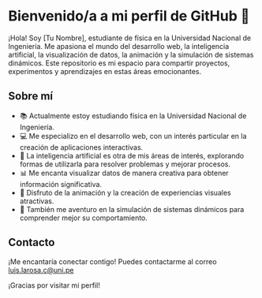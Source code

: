 # Bienvenido/a a mi perfil de GitHub 👋

¡Hola! Soy [Tu Nombre], estudiante de física en la Universidad Nacional de Ingeniería. Me apasiona el mundo del desarrollo web, la inteligencia artificial, la visualización de datos, la animación y la simulación de sistemas dinámicos. Este repositorio es mi espacio para compartir proyectos, experimentos y aprendizajes en estas áreas emocionantes.

## Sobre mí
- 📚 Actualmente estoy estudiando física en la Universidad Nacional de Ingeniería.
- 💻 Me especializo en el desarrollo web, con un interés particular en la creación de aplicaciones interactivas.
- 🤖 La inteligencia artificial es otra de mis áreas de interés, explorando formas de utilizarla para resolver problemas y mejorar procesos.
- 📊 Me encanta visualizar datos de manera creativa para obtener información significativa.
- 🎨 Disfruto de la animación y la creación de experiencias visuales atractivas.
- 🔄 También me aventuro en la simulación de sistemas dinámicos para comprender mejor su comportamiento.

## Contacto
¡Me encantaría conectar contigo! Puedes contactarme al correo luis.larosa.c@uni.pe

¡Gracias por visitar mi perfil!

